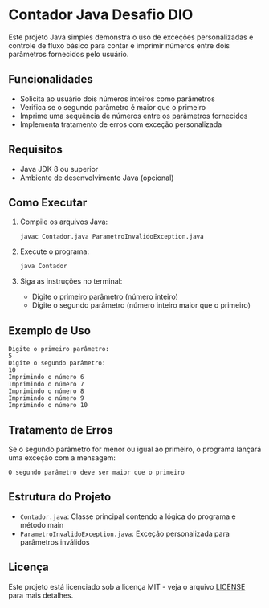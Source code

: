 # Contador Java Desafio DIO

Este projeto Java simples demonstra o uso de exceções personalizadas e controle de fluxo básico para contar e imprimir números entre dois parâmetros fornecidos pelo usuário.

## Funcionalidades

- Solicita ao usuário dois números inteiros como parâmetros
- Verifica se o segundo parâmetro é maior que o primeiro
- Imprime uma sequência de números entre os parâmetros fornecidos
- Implementa tratamento de erros com exceção personalizada

## Requisitos

- Java JDK 8 ou superior
- Ambiente de desenvolvimento Java (opcional)

## Como Executar

1. Compile os arquivos Java:
   ```
   javac Contador.java ParametroInvalidoException.java
   ```

2. Execute o programa:
   ```
   java Contador
   ```

3. Siga as instruções no terminal:
   - Digite o primeiro parâmetro (número inteiro)
   - Digite o segundo parâmetro (número inteiro maior que o primeiro)

## Exemplo de Uso

```
Digite o primeiro parâmetro:
5
Digite o segundo parâmetro:
10
Imprimindo o número 6
Imprimindo o número 7
Imprimindo o número 8
Imprimindo o número 9
Imprimindo o número 10
```

## Tratamento de Erros

Se o segundo parâmetro for menor ou igual ao primeiro, o programa lançará uma exceção com a mensagem:
```
O segundo parâmetro deve ser maior que o primeiro
```

## Estrutura do Projeto

- `Contador.java`: Classe principal contendo a lógica do programa e método main
- `ParametroInvalidoException.java`: Exceção personalizada para parâmetros inválidos

## Licença

Este projeto está licenciado sob a licença MIT - veja o arquivo [LICENSE](LICENSE) para mais detalhes.
